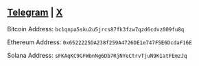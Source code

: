   

## <a href="https://t.me/se2aphim" target="_blank">Telegram</a> | <a href="https://x.com/se2aphim" target="_blank">X</a>   

Bitcoin Address:
`bc1qnpa5sku2u5jrcs87fk3fzw7qzd6cdvz009fu8q`

Ethereum Address:
`0x6522225DA238f259A4726DE1e747F5E6DcdaF16E`

Solana Address:
`sFKAqKC9GFWbnNg6Db7RjNYeCtrvTjuN9K1atFEmzJq`


